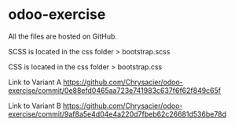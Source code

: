 # odoo-exercise

All the files are hosted on GitHub.

SCSS is located in the css folder > bootstrap.scss

CSS is located in the css folder > bootstrap.css

Link to Variant A https://github.com/Chrysacier/odoo-exercise/commit/0e88efd0465aa723e741983c637f6f62f849c65f

Link to Variant B https://github.com/Chrysacier/odoo-exercise/commit/9af8a5e4d04e4a220d7fbeb62c26681d536be78d
